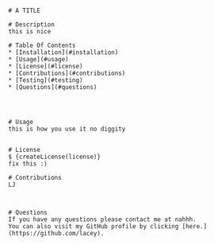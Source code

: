 
    # A TITLE

    # Description
    this is nice

    # Table Of Contents
    * [Installation](#installation)
    * [Usage](#usage)
    * [License](#license)
    * [Contributions](#contributions)
    * [Testing](#testing)
    * [Questions](#questions)

    

    
    # Usage
    this is how you use it no diggity
    

    # License
    $ {createLicense(license)}
    fix this :)

    # Contributions
    LJ

    

    # Questions
    If you have any questions please contact me at nahhh.
    You can also visit my GitHub profile by clicking [here.](https://github.com/lacey).
